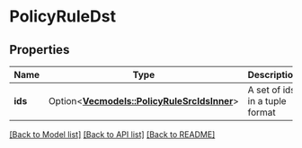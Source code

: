 # PolicyRuleDst

## Properties

Name | Type | Description | Notes
------------ | ------------- | ------------- | -------------
**ids** | Option<[**Vec<models::PolicyRuleSrcIdsInner>**](PolicyRule_src_ids_inner.md)> | A set of ids in a tuple format | [optional]

[[Back to Model list]](../README.md#documentation-for-models) [[Back to API list]](../README.md#documentation-for-api-endpoints) [[Back to README]](../README.md)


